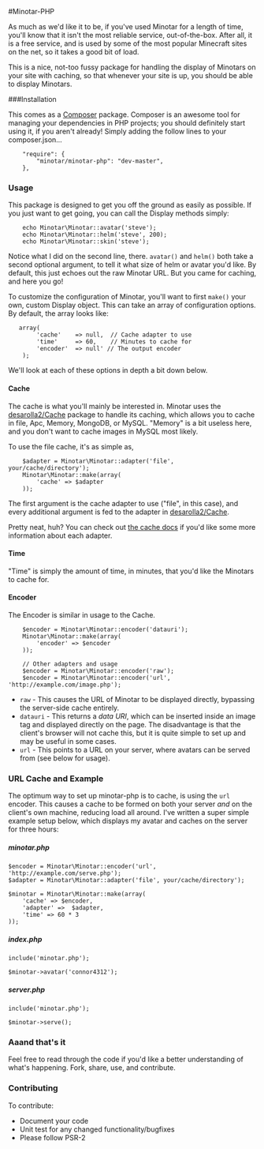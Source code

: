 #Minotar-PHP

As much as we'd like it to be, if you've used Minotar for a length of time, you'll know that it isn't the most reliable service, out-of-the-box. After all, it is a free service, and is used by some of the most popular Minecraft sites on the net, so it takes a good bit of load.

This is a nice, not-too fussy package for handling the display of Minotars on your site with caching, so that whenever your site is up, you should be able to display Minotars.

###Installation

This comes as a [Composer](https://getcomposer.org/doc/00-intro.md) package. Composer is an awesome tool for managing your dependencies in PHP projects; you should definitely start using it, if you aren't already! Simply adding the follow lines to your composer.json...

```
    "require": {
        "minotar/minotar-php": "dev-master",
    },
```

### Usage

This package is designed to get you off the ground as easily as possible. If you just want to get going, you can call the Display methods simply:

```
	echo Minotar\Minotar::avatar('steve');
	echo Minotar\Minotar::helm('steve', 200);
	echo Minotar\Minotar::skin('steve');
```
Notice what I did on the second line, there. `avatar()` and `helm()` both take a second optional argument, to tell it what size of helm or avatar you'd like. By default, this just echoes out the raw Minotar URL. But you came for caching, and here you go!

To customize the configuration of Minotar, you'll want to first `make()` your own, custom Display object. This can take an array of configuration options. By default, the array looks like:

```
   array(
        'cache'    => null,  // Cache adapter to use
        'time'     => 60,    // Minutes to cache for
        'encoder'  => null' // The output encoder
    );
```

We'll look at each of these options in depth a bit down below.

#### Cache
The cache is what you'll mainly be interested in. Minotar uses the [desarolla2/Cache](https://github.com/desarrolla2/Cache) package to handle its caching, which allows you to cache in file, Apc, Memory, MongoDB, or MySQL. "Memory" is a bit useless here, and you don't want to cache images in MySQL most likely.

To use the file cache, it's as simple as,

```
	$adapter = Minotar\Minotar::adapter('file', your/cache/directory');
	Minotar\Minotar::make(array(
		'cache' => $adapter
	));
```

The first argument is the cache adapter to use ("file", in this case), and every additional argument is fed to the adapter in [desarolla2/Cache](https://github.com/desarrolla2/Cache).

Pretty neat, huh? You can check out [the cache docs](https://github.com/desarrolla2/Cache/blob/master/README.md) if you'd like some more information about each adapter.

#### Time
"Time" is simply the amount of time, in minutes, that you'd like the Minotars to cache for.

#### Encoder
The Encoder is similar in usage to the Cache.

```
	$encoder = Minotar\Minotar::encoder('datauri');
	Minotar\Minotar::make(array(
		'encoder' => $encoder
	));

	// Other adapters and usage
	$encoder = Minotar\Minotar::encoder('raw');
	$encoder = Minotar\Minotar::encoder('url', 'http://example.com/image.php');
```


 - `raw` - This causes the URL of Minotar to be displayed directly, bypassing the server-side cache entirely.
 - `datauri` - This returns a *data URI*, which can be inserted inside an image tag and displayed directly on the page. The disadvantage is that the client's browser will not cache this, but it is quite simple to set up and may be useful in some cases.
 - `url` - This points to a URL on your server, where avatars can be served from (see below for usage).

### URL Cache and Example
The optimum way to set up minotar-php is to cache, is using the `url` encoder. This causes a cache to be formed on both your server *and* on the client's own machine, reducing load all around. I've written a super simple example setup below, which displays my avatar and caches on the server for three hours:

##### minotar.php

```
$encoder = Minotar\Minotar::encoder('url', 'http://example.com/serve.php');
$adapter = Minotar\Minotar::adapter('file', your/cache/directory');

$minotar = Minotar\Minotar::make(array(
	'cache' => $encoder,
	'adapter' =>  $adapter,
	'time' => 60 * 3
));
```

##### index.php
```
include('minotar.php');

$minotar->avatar('connor4312');
```

##### server.php
```
include('minotar.php');

$minotar->serve();
```

### Aaand that's it
Feel free to read through the code if you'd like a better understanding of what's happening. Fork, share, use, and contribute.

### Contributing
To contribute:

- Document your code
- Unit test for any changed functionality/bugfixes
- Please follow PSR-2